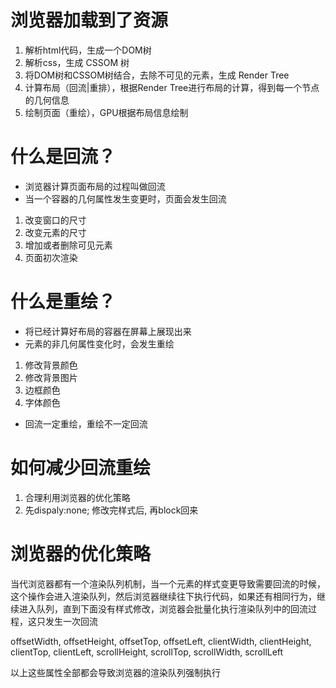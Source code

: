 # 浏览器加载到了资源
1. 解析html代码，生成一个DOM树
2. 解析css，生成 CSSOM 树
3. 将DOM树和CSSOM树结合，去除不可见的元素，生成 Render Tree
4. 计算布局（回流|重排），根据Render Tree进行布局的计算，得到每一个节点的几何信息
5. 绘制页面（重绘），GPU根据布局信息绘制


# 什么是回流？
 - 浏览器计算页面布局的过程叫做回流
 - 当一个容器的几何属性发生变更时，页面会发生回流

 1. 改变窗口的尺寸
 2. 改变元素的尺寸
 3. 增加或者删除可见元素
 4. 页面初次渲染

# 什么是重绘？
  - 将已经计算好布局的容器在屏幕上展现出来
  - 元素的非几何属性变化时，会发生重绘

  1. 修改背景颜色
  2. 修改背景图片
  3. 边框颜色
  4. 字体颜色


- 回流一定重绘，重绘不一定回流


# 如何减少回流重绘
1. 合理利用浏览器的优化策略
2. 先dispaly:none; 修改完样式后, 再block回来


# 浏览器的优化策略
当代浏览器都有一个渲染队列机制，当一个元素的样式变更导致需要回流的时候，这个操作会进入渲染队列，然后浏览器继续往下执行代码，如果还有相同行为，继续进入队列，直到下面没有样式修改，浏览器会批量化执行渲染队列中的回流过程，这只发生一次回流

offsetWidth, offsetHeight, offsetTop, offsetLeft,
clientWidth, clientHeight, clientTop, clientLeft,
scrollHeight, scrollTop, scrollWidth, scrollLeft

以上这些属性全部都会导致浏览器的渲染队列强制执行




